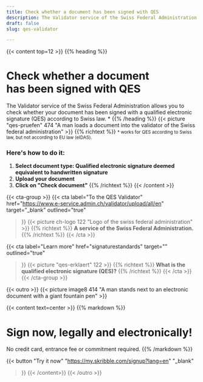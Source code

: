 ```yaml
---
title: Check whether a document has been signed with QES
description: The Validator service of the Swiss Federal Administration allows you to check whether your document has been signed with a qualified electronic signature (QES).
draft: false
slug: qes-validator

---
```


{{< content top=12 >}}
{{% heading %}}
# Check whether a document <br class="hide-for-mobile">has been signed with QES
The Validator service of the Swiss Federal Administration allows you
to check whether your document has been signed
with a qualified electronic signature (QES) according to Swiss law. *
{{% /heading %}}
{{< picture "qes-pruefen" 474 "A man loads a document into the validator of the Swiss federal administration" >}}
{{% richtext %}}
<small>* works for QES according to Swiss law, but not according to EU law (eIDAS).</small>
### Here's how to do it:
1. **Select document type:
Qualified electronic signature
deemed equivalent to handwritten signature**
2. **Upload your document**
3. **Click on "Check document"**
{{% /richtext %}}
{{< /content >}}

{{< cta-group >}}
{{< cta
  label="To the QES Validator"
  href="https://www.e-service.admin.ch/validator/upload/all/en"
  target="_blank"
  outlined="true"
>}}
{{< picture ch-logo 122 "Logo of the swiss federal administration" >}}
{{% richtext %}}
**A service of the Swiss Federal Administration.**
{{% /richtext %}}
{{< /cta >}}

{{< cta
  label="Learn more"
  href="signaturestandards"
  target=""
  outlined="true"
>}}
{{< picture "qes-erklaert" 122 >}}
{{% richtext %}}
**What is the qualified
electronic signature (QES)?**
{{% /richtext %}}
{{< /cta >}}
{{< /cta-group >}}

[//]: # (--------------------------------------------------------------------------------------------------------------)

{{< outro >}}
{{< picture image8 414 "A man stands next to an electronic document with a giant fountain pen" >}}

{{< content text=center >}}
{{% markdown %}}
# Sign now, legally and electronically!
No credit card, entrance fee or commitment required.
{{% /markdown %}}

{{< button
  "Try it now"
  "https://my.skribble.com/signup?lang=en"
  "_blank"
>}}
{{< /content>}}
{{< /outro >}}
